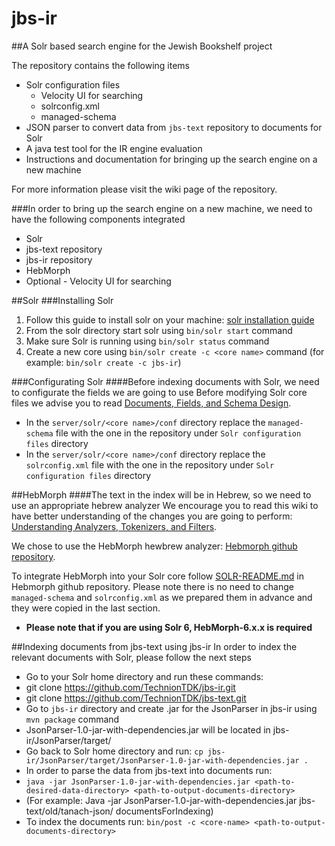 # jbs-ir

##A Solr based search engine for the Jewish Bookshelf project 

The repository contains the following items

* Solr configuration files
  * Velocity UI for searching
  * solrconfig.xml
  * managed-schema
* JSON parser to convert data from `jbs-text` repository to documents for Solr
* A java test tool for the IR engine evaluation
* Instructions and documentation for bringing up the search engine on a new machine

For more information please visit the wiki page of the repository.

###In order to bring up the search engine on a new machine, we need to have the following components integrated
* Solr 
* jbs-text repository
* jbs-ir repository
* HebMorph
* Optional - Velocity UI for searching

##Solr
###Installing Solr
1. Follow this guide to install solr on your machine: [solr installation guide](https://cwiki.apache.org/confluence/display/solr/Installing+Solr)
2. From the solr directory start solr using `bin/solr start` command
3. Make sure Solr is running using `bin/solr status` command
4. Create a new core using `bin/solr create -c <core name>` command (for example: `bin/solr create -c jbs-ir`)

###Configurating Solr
####Before indexing documents with Solr, we need to configurate the fields we are going to use
Before modifying Solr core files we advise you to read [Documents, Fields, and Schema Design](https://cwiki.apache.org/confluence/display/solr/Documents%2C+Fields%2C+and+Schema+Design).

* In the `server/solr/<core name>/conf` directory replace the `managed-schema` file with the one in the repository under `Solr configuration files` directory
* In the `server/solr/<core name>/conf` directory replace the `solrconfig.xml` file with the one in the repository under `Solr configuration files` directory

##HebMorph
####The text in the index will be in Hebrew, so we need to use an appropriate hebrew analyzer
We encourage you to read this wiki to have better understanding of the changes you are going to perform: [Understanding Analyzers, Tokenizers, and Filters](https://cwiki.apache.org/confluence/display/solr/Understanding+Analyzers%2C+Tokenizers%2C+and+Filters).

We chose to use the HebMorph hewbrew analyzer: [Hebmorph github repository](https://github.com/synhershko/HebMorph).

To integrate HebMorph into your Solr core follow [SOLR-README.md](https://github.com/synhershko/HebMorph/blob/master/SOLR-README.md) in Hebmorph github repository. Please note there is no need to change `managed-schema` and `solrconfig.xml` as we prepared them in advance and they were copied in the last section.
* **Please note that if you are using Solr 6, HebMorph-6.x.x is required**

##Indexing documents from jbs-text using jbs-ir
In order to index the relevant documents with Solr, please follow the next steps
* Go to your Solr home directory and run these commands:
 * git clone https://github.com/TechnionTDK/jbs-ir.git
 * git clone https://github.com/TechnionTDK/jbs-text.git
* Go to `jbs-ir` directory and create .jar for the JsonParser in jbs-ir using `mvn package` command
 * JsonParser-1.0-jar-with-dependencies.jar will be located in jbs-ir/JsonParser/target/ 
* Go back to Solr home directory and run: `cp jbs-ir/JsonParser/target/JsonParser-1.0-jar-with-dependencies.jar .` 
* In order to parse the data from jbs-text into documents run:
 * `java -jar JsonParser-1.0-jar-with-dependencies.jar <path-to-desired-data-directory> <path-to-output-documents-directory>`
 * (For example: Java -jar JsonParser-1.0-jar-with-dependencies.jar jbs-text/old/tanach-json/ documentsForIndexing)
* To index the documents run: `bin/post -c <core-name> <path-to-output-documents-directory>`




